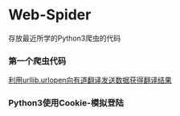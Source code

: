 # Web-Spider
存放最近所学的Python3爬虫的代码
### 第一个爬虫代码
[利用urllib.urlopen向有道翻译发送数据获得翻译结果](https://github.com/codingLiub/Web-Spider/tree/master/%E5%90%91%E6%9C%89%E9%81%93%E7%BF%BB%E8%AF%91(%E7%99%BE%E5%BA%A6%E7%BF%BB%E8%AF%91)%E5%8F%91%E9%80%81%E6%95%B0%E6%8D%AE%E8%8E%B7%E5%BE%97%E7%BF%BB%E8%AF%91%E7%BB%93%E6%9E%9C)
### Python3使用Cookie-模拟登陆
